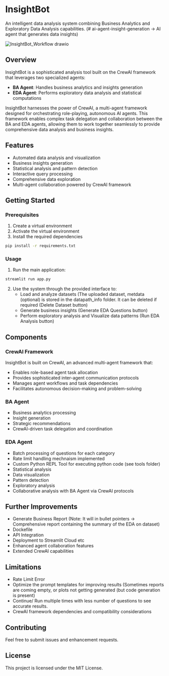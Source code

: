 # InsightBot
An intelligent data analysis system combining Business Analytics and Exploratory Data Analysis capabilities. (# ai-agent-insight-generation ->
AI agent that generates data insights)

![InsightBot_Workflow drawio](https://github.com/user-attachments/assets/4acac482-eb8c-4f10-8362-5e66737f4769)

## Overview
InsightBot is a sophisticated analysis tool built on the CrewAI framework that leverages two specialized agents:
- **BA Agent**: Handles business analytics and insights generation
- **EDA Agent**: Performs exploratory data analysis and statistical computations

InsightBot harnesses the power of CrewAI, a multi-agent framework designed for orchestrating role-playing, autonomous AI agents. This framework enables complex task delegation and collaboration between the BA and EDA agents, allowing them to work together seamlessly to provide comprehensive data analysis and business insights.

## Features
- Automated data analysis and visualization
- Business insights generation
- Statistical analysis and pattern detection
- Interactive query processing
- Comprehensive data exploration
- Multi-agent collaboration powered by CrewAI framework

## Getting Started
### Prerequisites
1. Create a virtual environment
2. Activate the virtual environment
3. Install the required dependencies
```bash
pip install -r requirements.txt
```
### Usage
1. Run the main application:
```bash
streamlit run app.py
```
2. Use the system through the provided interface to:
    - Load and analyze datasets (The uploaded dataset, metdata (optional) is stored in the datapath_info folder. It can be deleted if required (Delete Dataset button)
    - Generate business insights (Generate EDA Questions button)
    - Perform exploratory analysis and Visualize data patterns (Run EDA Analysis button)

## Components
### CrewAI Framework
InsightBot is built on CrewAI, an advanced multi-agent framework that:
- Enables role-based agent task allocation
- Provides sophisticated inter-agent communication protocols
- Manages agent workflows and task dependencies
- Facilitates autonomous decision-making and problem-solving
### BA Agent
- Business analytics processing
- Insight generation
- Strategic recommendations
- CrewAI-driven task delegation and coordination
### EDA Agent
- Batch processing of questions for each category
- Rate limit handling mechnaism implemented
- Custom Python REPL Tool for executing python code (see tools folder)
- Statistical analysis
- Data visualization
- Pattern detection
- Exploratory analysis
- Collaborative analysis with BA Agent via CrewAI protocols

## Further Improvements
- Generate Business Report (Note: It will in bullet pointers -> Comprehensive report containing the summary of the EDA on dataset)
- Dockefile
- API Integration
- Deployment to Streamlit Cloud etc
- Enhanced agent collaboration features
- Extended CrewAI capabilities


## Limitations
- Rate Limit Error
- Optimize the prompt templates for improving results (Sometimes reports are coming empty, or plots not getting generated (but code generation is present)
- Continue/ Run multiple times with less number of questions to see accurate results.
- CrewAI framework dependencies and compatibility considerations

## Contributing
Feel free to submit issues and enhancement requests.

## License
This project is licensed under the MIT License.
